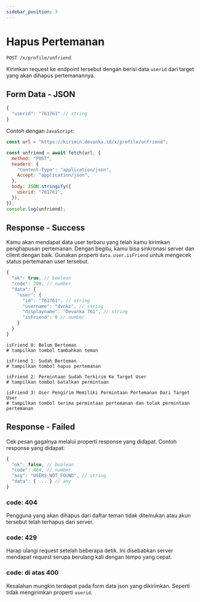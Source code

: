```yaml
---
sidebar_position: 3
---
```


# Hapus Pertemanan

```text title='HTTP(S)'
POST /x/profile/unfriend
```

Kirimkan request ke endpoint tersebut dengan berisi data `userid` dari target yang akan dihapus pertemanannya.

## Form Data - JSON

```javascript
{
  "userid": "761761" // string
}
```

Contoh dengan `JavaScript`:

```javascript
const url = "https://kirimin.devanka.id/x/profile/unfriend";

const unfriend = await fetch(url, {
  method: "POST",
  headers: {
    "Content-Type": "application/json",
    Accept: "application/json",
  },
  body: JSON.stringify({
    userid: "761761",
  }),
});
console.log(unfriend);
```

## Response - Success

Kamu akan mendapat data user terbaru yang telah kamu kirimkan penghapusan pertemanan. Dengan begitu, kamu bisa sinkronasi server dan client dengan baik. Gunakan properti `data.user.isFriend` untuk mengecek status pertemanan user tersebut.

```javascript
{
  "ok": true, // boolean
  "code": 200, // number
  "data": {
    "user": {
      "id": "761761", // string
      "username": "dvnkz", // string
      "displayname": "Devanka 761", // string
      "isFriend": 0 // number
    }
  }
}
```

```text title='Status Pertemanan'
isFriend 0: Belum Berteman
# tampilkan tombol tambahkan teman

isFriend 1: Sudah Berteman
# tampilkan tombol hapus pertemanan

isFriend 2: Permintaan Sudah Terkirim Ke Target User
# tampilkan tombol batalkan permintaan

isFriend 3: User Pengirim Memiliki Permintaan Pertemanan Dari Target User
# tampilkan tombol terima permintaan pertemanan dan tolak permintaan pertemanan
```

## Response - Failed

Cek pesan gagalnya melalui properti response yang didapat. Contoh response yang didapat:

```javascript
{
  "ok": false, // boolean
  "code": 404, // number
  "msg": "USERS_NOT_FOUND", // string
  "data": { ... } // any
}
```

### code: 404

Pengguna yang akan dihapus dari daftar teman tidak ditemukan atau akun tersebut telah terhapus dari server.

### code: 429

Harap ulangi request setelah beberapa detik. Ini disebabkan server mendapat request serupa berulang kali dengan tempo yang cepat.

### code: di atas 400

Kesalahan mungkin terdapat pada form data json yang dikirimkan. Seperti tidak mengirimkan properti `userid`.
